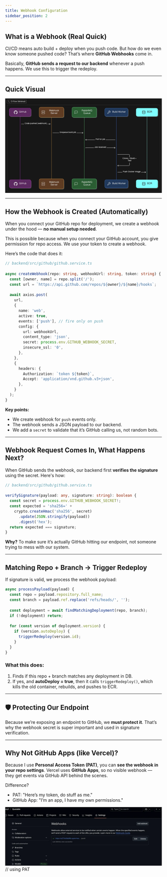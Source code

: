 ```yaml
---
title: Webhook Configuration
sidebar_position: 2
---
```




## What is a Webhook (Real Quick)

CI/CD means auto build + deploy when you push code.
But how do we even know someone pushed code? That’s where **GitHub Webhooks** come in.

Basically, **GitHub sends a request to our backend** whenever a push happens. We use this to trigger the redeploy.

---

## Quick Visual
![alt text](image.png)


---

## How the Webhook is Created (Automatically)

When you connect your GitHub repo for deployment, we create a webhook under the hood — **no manual setup needed**.

This is possible because when you connect your GitHub account, you give permission for repo access. We use your token to create a webhook.

Here’s the code that does it:

```ts
// backend/src/github/github.service.ts

async createWebhook(repo: string, webhookUrl: string, token: string) {
  const [owner, name] = repo.split('/');
  const url = `https://api.github.com/repos/${owner}/${name}/hooks`;

  await axios.post(
    url,
    {
      name: 'web',
      active: true,
      events: ['push'], // fire only on push
      config: {
        url: webhookUrl,
        content_type: 'json',
        secret: process.env.GITHUB_WEBHOOK_SECRET,
        insecure_ssl: '0',
      },
    },
    {
      headers: {
        Authorization: `token ${token}`,
        Accept: 'application/vnd.github.v3+json',
      },
    }
  );
}
```

**Key points:**

* We create webhook for `push` events only.
* The webhook sends a JSON payload to our backend.
* We add a `secret` to validate that it’s GitHub calling us, not random bots.

---

## Webhook Request Comes In, What Happens Next?

When GitHub sends the webhook, our backend first **verifies the signature** using the secret. Here's how:

```ts
// backend/src/github/github.service.ts

verifySignature(payload: any, signature: string): boolean {
  const secret = process.env.GITHUB_WEBHOOK_SECRET!;
  const expected = 'sha256=' + 
    crypto.createHmac('sha256', secret)
      .update(JSON.stringify(payload))
      .digest('hex');
  return expected === signature;
}
```

**Why?** To make sure it’s actually GitHub hitting our endpoint, not someone trying to mess with our system.

---

## Matching Repo + Branch → Trigger Redeploy

If signature is valid, we process the webhook payload:

```ts
async processPayload(payload) {
  const repo = payload.repository.full_name;
  const branch = payload.ref.replace('refs/heads/', '');

  const deployment = await findMatchingDeployment(repo, branch);
  if (!deployment) return;

  for (const version of deployment.version) {
    if (version.autoDeploy) {
      triggerRedeploy(version.id);
    }
  }
}
```

### What this does:

1. Finds if this repo + branch matches any deployment in DB.
2. If yes, and **autoDeploy = true**, then it calls `triggerRedeploy()`, which kills the old container, rebuilds, and pushes to ECR.

---

## 🛡️ Protecting Our Endpoint

Because we’re exposing an endpoint to GitHub, we **must protect it**.
That’s why the webhook secret is super important and used in signature verification.


---

## Why Not GitHub Apps (like Vercel)?

Because I use **Personal Access Token (PAT)**, you can **see the webhook in your repo settings**.
Vercel uses **GitHub Apps**, so no visible webhook — they get events via GitHub API behind the scenes.

Difference?

* PAT: "Here’s my token, do stuff as me."
* GitHub App: "I’m an app, I have my own permissions."

![alt text](image-1.png) // using PAT
